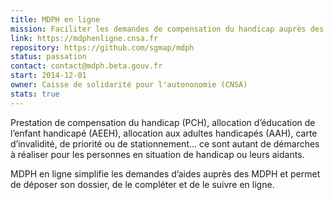 ```yaml
---
title: MDPH en ligne
mission: Faciliter les demandes de compensation du handicap auprès des MDPH
link: https://mdphenligne.cnsa.fr
repository: https://github.com/sgmap/mdph
status: passation
contact: contact@mdph.beta.gouv.fr
start: 2014-12-01
owner: Caisse de solidarité pour l'autononomie (CNSA)
stats: true
---
```


Prestation de compensation du handicap (PCH), allocation d’éducation de l’enfant handicapé (AEEH), allocation aux adultes handicapés (AAH), carte d’invalidité, de priorité ou de stationnement… ce sont autant de démarches à réaliser pour les personnes en situation de handicap ou leurs aidants.


MDPH en ligne simplifie les demandes d’aides auprès des MDPH et permet de déposer son dossier, de le compléter et de le suivre en ligne.
